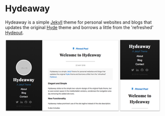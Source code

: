 # Hydeaway

Hydeaway is a simple [Jekyll](http://jekyllrb.com) theme for personal websites and blogs that updates the original [Hyde](https://github.com/poole/hyde) theme and borrows a little from the 'refreshed' [Hydeout](https://github.com/fongandrew/hydeout).

![Hydeaway](https://raw.githubusercontent.com/jpatrickdevine/hydeaway/master/assets/img/hydeaway.png "Hydeaway Screenshot")
